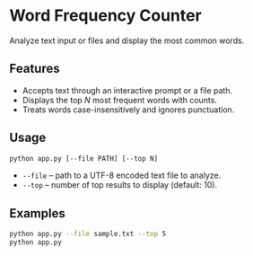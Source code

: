 # Word Frequency Counter

Analyze text input or files and display the most common words.

## Features
- Accepts text through an interactive prompt or a file path.
- Displays the top *N* most frequent words with counts.
- Treats words case-insensitively and ignores punctuation.

## Usage
```bash
python app.py [--file PATH] [--top N]
```
- `--file` – path to a UTF-8 encoded text file to analyze.
- `--top` – number of top results to display (default: 10).

## Examples
```bash
python app.py --file sample.txt --top 5
python app.py
```
